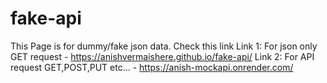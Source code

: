 # fake-api

This Page is for dummy/fake json data. Check this link 
Link 1: For json only GET request - https://anishvermaishere.github.io/fake-api/
Link 2: For API request GET,POST,PUT etc... - https://anish-mockapi.onrender.com/
